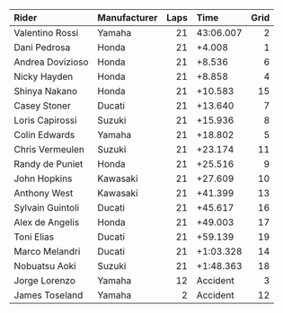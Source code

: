 | Rider            | Manufacturer   |   Laps | Time      |   Grid |
|:-----------------|:---------------|-------:|:----------|-------:|
| Valentino Rossi  | Yamaha         |     21 | 43:06.007 |      2 |
| Dani Pedrosa     | Honda          |     21 | +4.008    |      1 |
| Andrea Dovizioso | Honda          |     21 | +8.536    |      6 |
| Nicky Hayden     | Honda          |     21 | +8.858    |      4 |
| Shinya Nakano    | Honda          |     21 | +10.583   |     15 |
| Casey Stoner     | Ducati         |     21 | +13.640   |      7 |
| Loris Capirossi  | Suzuki         |     21 | +15.936   |      8 |
| Colin Edwards    | Yamaha         |     21 | +18.802   |      5 |
| Chris Vermeulen  | Suzuki         |     21 | +23.174   |     11 |
| Randy de Puniet  | Honda          |     21 | +25.516   |      9 |
| John Hopkins     | Kawasaki       |     21 | +27.609   |     10 |
| Anthony West     | Kawasaki       |     21 | +41.399   |     13 |
| Sylvain Guintoli | Ducati         |     21 | +45.617   |     16 |
| Alex de Angelis  | Honda          |     21 | +49.003   |     17 |
| Toni Elias       | Ducati         |     21 | +59.139   |     19 |
| Marco Melandri   | Ducati         |     21 | +1:03.328 |     14 |
| Nobuatsu Aoki    | Suzuki         |     21 | +1:48.363 |     18 |
| Jorge Lorenzo    | Yamaha         |     12 | Accident  |      3 |
| James Toseland   | Yamaha         |      2 | Accident  |     12 |
